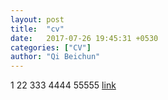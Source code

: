 ```yaml
---
layout: post
title:  "cv"
date:   2017-07-26 19:45:31 +0530
categories: ["CV"]
author: "Qi Beichun"
---
```

1
22
333
4444
55555
[link][link]

[link]: https:www.baidu.com

